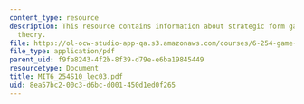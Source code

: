 ```yaml
---
content_type: resource
description: This resource contains information about strategic form games - Solution
  theory.
file: https://ol-ocw-studio-app-qa.s3.amazonaws.com/courses/6-254-game-theory-with-engineering-applications-spring-2010/8ea57bc200c3d6bcd001450d1ed0f265_MIT6_254S10_lec03.pdf
file_type: application/pdf
parent_uid: f9fa8243-4f2b-8f39-d79e-e6ba19845449
resourcetype: Document
title: MIT6_254S10_lec03.pdf
uid: 8ea57bc2-00c3-d6bc-d001-450d1ed0f265
---
```

